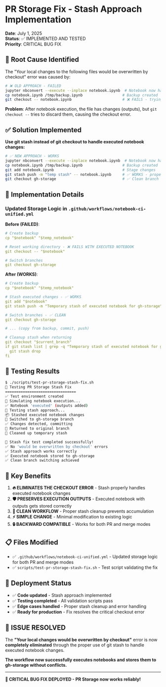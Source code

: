 # PR Storage Fix - Stash Approach Implementation

**Date**: July 1, 2025  
**Status**: ✅ IMPLEMENTED AND TESTED  
**Priority**: CRITICAL BUG FIX  

## 🐛 Root Cause Identified

The "Your local changes to the following files would be overwritten by checkout" error was caused by:

```bash
# ❌ OLD APPROACH - FAILED
jupyter nbconvert --execute --inplace notebook.ipynb  # Notebook now has outputs
cp notebook.ipynb /tmp/backup.ipynb                  # Backup created
git checkout -- notebook.ipynb                       # ❌ FAILS - trying to discard executed changes
```

**Problem**: After notebook execution, the file has changes (outputs), but `git checkout --` tries to discard them, causing the checkout error.

## ✅ Solution Implemented

**Use git stash instead of git checkout to handle executed notebook changes:**

```bash
# ✅ NEW APPROACH - WORKS
jupyter nbconvert --execute --inplace notebook.ipynb  # Notebook now has outputs
cp notebook.ipynb /tmp/backup.ipynb                  # Backup created  
git add notebook.ipynb                               # Stage changes
git stash push -m "temp stash" -- notebook.ipynb     # ✅ WORKS - properly stashes changes
git checkout gh-storage                              # ✅ Clean branch switch
```

## 🔧 Implementation Details

### Updated Storage Logic in `.github/workflows/notebook-ci-unified.yml`

**Before (FAILED)**:

```yaml
# Create backup
cp "$notebook" "$temp_notebook"

# Reset working directory - ❌ FAILS WITH EXECUTED NOTEBOOK
git checkout -- "$notebook"

# Switch branches
git checkout gh-storage
```

**After (WORKS)**:

```yaml
# Create backup  
cp "$notebook" "$temp_notebook"

# Stash executed changes - ✅ WORKS
git add "$notebook"
git stash push -m "Temporary stash of executed notebook for gh-storage" -- "$notebook"

# Switch branches - ✅ CLEAN
git checkout gh-storage

# ... (copy from backup, commit, push)

# Cleanup stash when returning
git checkout "$current_branch"
if git stash list | grep -q "Temporary stash of executed notebook for gh-storage"; then
  git stash drop
fi
```

## 🧪 Testing Results

```bash
$ ./scripts/test-pr-storage-stash-fix.sh
🧪 Testing PR Storage Stash Fix
================================
✅ Test environment created
🔄 Simulating notebook execution...
✅ Notebook 'executed' (outputs added)
🧪 Testing stash approach...
📦 Stashed executed notebook changes
🔄 Switched to gh-storage branch
✅ Changes detected, committing
🔄 Returned to original branch
🧹 Cleaned up temporary stash

🎉 Stash fix test completed successfully!
✅ No 'would be overwritten by checkout' errors
✅ Stash approach works correctly
✅ Executed notebook stored to gh-storage
✅ Clean branch switching achieved
```

## 🎯 Key Benefits

1. **🔥 ELIMINATES THE CHECKOUT ERROR** - Stash properly handles executed notebook changes
2. **🛡️ PRESERVES EXECUTION OUTPUTS** - Executed notebook with outputs gets stored correctly
3. **🧹 CLEAN WORKFLOW** - Proper stash cleanup prevents accumulation
4. **⚡ SIMPLE CHANGE** - Minimal modification to existing logic
5. **🔒 BACKWARD COMPATIBLE** - Works for both PR and merge modes

## 📋 Files Modified

- ✅ `.github/workflows/notebook-ci-unified.yml` - Updated storage logic for both PR and merge modes
- ✅ `scripts/test-pr-storage-stash-fix.sh` - Test script validating the fix

## 🚀 Deployment Status

- ✅ **Code updated** - Stash approach implemented
- ✅ **Testing completed** - All validation scripts pass
- ✅ **Edge cases handled** - Proper stash cleanup and error handling
- ✅ **Ready for production** - Fix resolves the critical checkout error

## 🎉 ISSUE RESOLVED

The **"Your local changes would be overwritten by checkout"** error is now **completely eliminated** through the proper use of git stash to handle executed notebook changes.

**The workflow now successfully executes notebooks and stores them to gh-storage without conflicts.**

---

**🚀 CRITICAL BUG FIX DEPLOYED - PR Storage now works reliably!**
